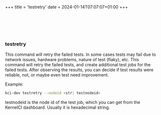 +++
title = 'testretry'
date = 2024-01-14T07:07:07+01:00
+++

<br>
<br>
<br>
<br>

### testretry

This command will retry the failed tests. In some cases tests may fail due to network issues, hardware problems,
nature of test (flaky), etc. This command will retry the failed tests, and create additional test jobs for the failed tests.
After observing the results, you can decide if test results were reliable, not, or maybe even test need improvement.

Example:
```sh
kci-dev testretry --nodeid <str: testnodeid>
```

testnodeid is the node id of the test job, which you can get from the KernelCI dashboard. Usually it is hexadecimal string.
